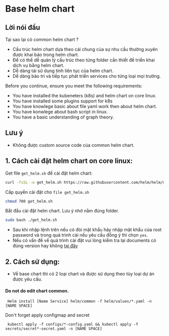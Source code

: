 # Base helm chart

## Lời nói đầu

Tại sao lại có common helm chart ?
- Cấu trúc helm chart dựa theo cái chung của sự nhu cầu thường xuyên được khai báo trong helm chart.
- Để có thể dễ quản lý cấu trúc theo từng folder cần thiết để triển khai dịch vụ bằng helm chart.
- Dễ dàng tái sử dụng tính liên tục của helm chart.
- Dễ dàng bảo trì và tiếp tục phát triển services cho từng loại mọi trường.

Before you continue, ensure you meet the following requirements:

* You have installed the kubeneters (k8s) and helm chart on core linux.
* You have installed some plugins support for k8s
* You have knowlege basic about file yaml work then about helm chart.
* You have konwlege about bash script in linux.
* You have a basic understanding of graph theory.

## Lưu ý

- Không được custom source code của common helm chart.

## 1. Cách cài đặt helm chart on core linux:

Get file `get_helm.sh` để cài đặt helm chart:

```bash
curl -fsSL -o get_helm.sh https://raw.githubusercontent.com/helm/helm/main/scripts/get-helm-3
```

Cấp quyền cài đặt cho `file get_helm.sh`

```bash
chmod 700 get_helm.sh
```

Bắt đầu cài đặt helm chart. Lưu ý nhớ nằm đúng folder.
```bash
sudo bash ./get_helm.sh
```

- Sau khi nhập lệnh trên nếu có đòi mật khẩu hãy nhập mật khẩu của root password và trong quá trình cài nếu yêu cầu đồng ý thì chọn `yes`.
- Nếu có vấn đề về quá trình cài đặt vui lòng kiểm tra lại documents có đúng version hay không <a href="https://github.com/helm/charts">tại đây</a>

## 2. Cách sử dụng:

- Về base chart thì có 2 loại chart và được sử dụng theo tùy loại dự án được yêu cầu.



#### Do not do edit chart common.

``` Helm install [Name Service] helm/common -f helm/values/*.yaml -n [NAME SPACE]```

Don't forget apply configmap and secret

``` kubectl apply -f configs/*-config.yaml && kubectl apply -f secrets/secret*-secret.yaml -n [NAME SPACE]```
